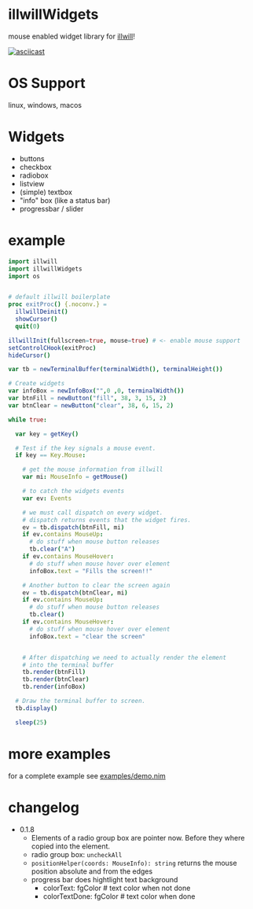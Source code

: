 # illwillWidgets
mouse enabled widget library for [illwill](https://github.com/johnnovak/illwill)!

[![asciicast](https://asciinema.org/a/GO4nhu01AItIrS1ihBoPWlMeH.svg)](https://asciinema.org/a/GO4nhu01AItIrS1ihBoPWlMeH)

OS Support
==========

linux, windows, macos

Widgets
=======

- buttons
- checkbox
- radiobox
- listview
- (simple) textbox
- "info" box (like a status bar)
- progressbar / slider

example
=======

```nim
import illwill
import illwillWidgets
import os


# default illwill boilerplate
proc exitProc() {.noconv.} =
  illwillDeinit()
  showCursor()
  quit(0)

illwillInit(fullscreen=true, mouse=true) # <- enable mouse support
setControlCHook(exitProc)
hideCursor()

var tb = newTerminalBuffer(terminalWidth(), terminalHeight())

# Create widgets
var infoBox = newInfoBox("",0 ,0, terminalWidth())
var btnFill = newButton("fill", 38, 3, 15, 2)
var btnClear = newButton("clear", 38, 6, 15, 2)

while true:

  var key = getKey()

  # Test if the key signals a mouse event.
  if key == Key.Mouse:

    # get the mouse information from illwill
    var mi: MouseInfo = getMouse()

    # to catch the widgets events
    var ev: Events

    # we must call dispatch on every widget.
    # dispatch returns events that the widget fires.
    ev = tb.dispatch(btnFill, mi)
    if ev.contains MouseUp:
      # do stuff when mouse button releases
      tb.clear("A")
    if ev.contains MouseHover:
      # do stuff when mouse hover over element
      infoBox.text = "Fills the screen!!"

    # Another button to clear the screen again
    ev = tb.dispatch(btnClear, mi)
    if ev.contains MouseUp:
      # do stuff when mouse button releases
      tb.clear()
    if ev.contains MouseHover:
      # do stuff when mouse hover over element
      infoBox.text = "clear the screen"


    # After dispatching we need to actually render the element
    # into the terminal buffer
    tb.render(btnFill)
    tb.render(btnClear)
    tb.render(infoBox)

  # Draw the terminal buffer to screen.
  tb.display()

  sleep(25)

```

more examples
=============

for a complete example see [examples/demo.nim](examples/demo.nim)


changelog
=========

- 0.1.8
  - Elements of a radio group box are pointer now. Before they where copied into the element.
  - radio group box: `uncheckAll`
  - `positionHelper(coords: MouseInfo): string` returns the mouse position absolute and from the edges
  - progress bar does hightlight text background
    - colorText: fgColor # text color when not done
    - colorTextDone: fgColor # text color when done
